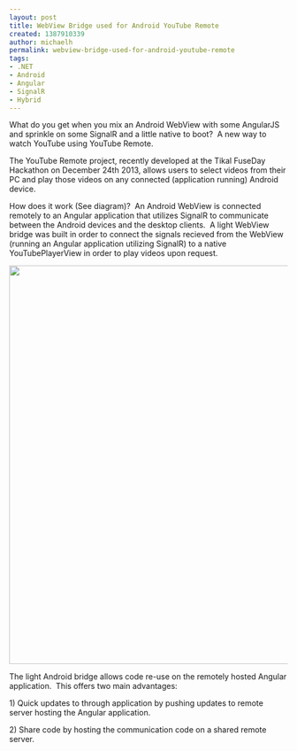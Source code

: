 ```yaml
---
layout: post
title: WebView Bridge used for Android YouTube Remote
created: 1387910339
author: michaelh
permalink: webview-bridge-used-for-android-youtube-remote
tags:
- .NET
- Android
- Angular
- SignalR
- Hybrid
---
```

<p>What do you get when you mix an Android WebView with some AngularJS and sprinkle on some&nbsp;SignalR and a little native to boot? &nbsp;A new way to watch YouTube using YouTube Remote.</p>

<p>The YouTube Remote project, recently developed at the Tikal FuseDay Hackathon on December 24th 2013, allows users to select videos from their PC and play those videos on any connected (application running) Android device.</p>

<p>How does it work (See diagram)? &nbsp;An Android WebView is connected remotely to an Angular application that utilizes SignalR to communicate between the Android devices and the desktop clients. &nbsp;A light WebView bridge was built in order to connect the signals recieved from the WebView (running an&nbsp;Angular application utilizing SignalR) to a native YouTubePlayerView in order to play videos upon request.</p>

<p><img alt="" src="/sites/default/files/images/Slide1.PNG" style="width: 960px; height: 720px;" /></p>

<p>The light Android bridge allows code re-use on the remotely hosted Angular application. &nbsp;This offers two main advantages:</p>

<p>1) Quick updates to through application by pushing updates to remote server hosting the Angular application.</p>

<p>2) Share code by hosting the communication code on a shared remote server.</p>
